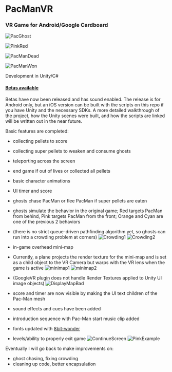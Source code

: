 # PacManVR

### VR Game for Android/Google Cardboard

![PacGhost](/img/pacman_orange_cyan.PNG)

![PinkRed](/img/pink_red.PNG)

![PacManDead](/img/pacman_dead.PNG)

![PacManWon](/img/FinalScore.PNG)

Development in Unity/C#

#### [Betas available](/Builds)
Betas have now been released and has sound enabled. The 
release is for Android only, but an iOS version can be built with 
the scripts on this repo if you have Unity and the necessary SDKs. 
A more detailed walkthrough of the project, how the Unity scenes
were built, and how the scripts are linked will be written out in the
near future.

Basic features are completed:
* collecting pellets to score
* collecting super pellets to weaken and consume ghosts
* teleporting across the screen
* end game if out of lives or collected all pellets
* basic character animations 
* UI timer and score
* ghosts chase PacMan or flee PacMan if super pellets are eaten 
* ghosts simulate the behavior in the original game; Red targets PacMan from behind, Pink targets PacMan from the front; Orange and Cyan are one of the previous 2 behaviors
* (there is no strict queue-driven pathfinding algorithm yet, so ghosts can run into a crowding problem at corners)
![Crowding1](/img/crowding_problem1.PNG)
![Crowding2](/img/crowding_problem2.PNG)

* in-game overhead mini-map 
* Currently, a plane projects the render texture for the mini-map and is set as a child object to the VR Camera but warps with the VR lens when the game is active ![minimap1](/img/minimap_temp_1.PNG)  ![minimap2](/img/minimap_temp_play.PNG)
* (GoogleVR plugin does not handle Render Textures applied to Unity UI image objects)
![DisplayMapBad](/img/overheadmap_notworking.PNG)

* score and timer are now visible by making the UI text children of the Pac-Man mesh
* sound effects and cues have been added
* introduction sequence with Pac-Man start music clip added
* fonts updated with [8bit-wonder](http://www.dafont.com/8bit-wonder.font)
* levels/ability to properly exit game
![ContinueScreen](/img/FontExample_continue_Screen.PNG)
![PinkExample](/img/Pink_example.PNG)

Eventually I will go back to make improvements on:
* ghost chasing, fixing crowding
* cleaning up code, better encapsulation